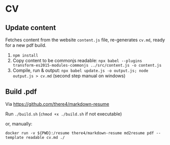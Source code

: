# CV 

## Update content

Fetches content from the website `content.js` file, re-generates `cv.md`, ready for a new pdf build.

1. `npm install`
2. Copy content to be commonjs readable: `npx babel --plugins transform-es2015-modules-commonjs ../src/content.js -o content.js`
3. Compile, run & output: `npx babel update.js -o output.js; node output.js > cv.md` (second step manual on windows)

## Build .pdf

Via https://github.com/there4/markdown-resume

Run `./build.sh` (`chmod +x ./build.sh` if not executable)

or, manually:

`docker run -v ${PWD}:/resume there4/markdown-resume md2resume pdf --template readable cv.md ./`